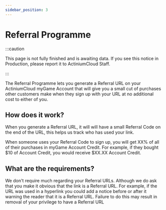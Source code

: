 ```yaml
---
sidebar_position: 3
---
```


# Referral Programme

:::caution

This page is not fully finished and is awaiting data. If you see this notice in Production, please report it to ActiniumCloud Staff.

:::

The Referral Programme lets you generate a Referral URL on your ActiniumCloud myGame Account that will give you a small cut of purchases other customers make when they sign up with your URL at no additional cost to either of you.

## How does it work?

When you generate a Referral URL, it will will have a small Referral Code on the end of the URL, this helps us track who has used your link.

When someone uses your Referral Code to sign up, you will get XX% of all of their purchases in myGame Account Credit. For example, if they bought $10 of Account Credit, you would receive $XX.XX Account Credit.

## What are the requirements?

We don't require much regarding your Referral URLs. Although we do ask that you make it obvious that the link is a Referral URL. For example, if the URL was used in a hyperlink you could add a notice before or after it warning the reader that it is a Referral URL. Failure to do this may result in removal of your privilege to have a Referral URL 